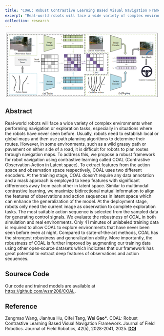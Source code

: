 ```yaml
---
title: "COAL: Robust Contrastive Learning Based Visual Navigation Framework"
excerpt: "Real‐world robots will face a wide variety of complex environments when performing navigation or exploration tasks, especially in situations where the robots have never seen before. Usually, robots need to establish local or global maps and then use path planning algorithms to determine their routes. However, in some environments [**Read More**] <br/><img src='/images/research/2024-COAL.png' width='500'>"
collection: research
---
```


<div align='center'>
  <img src="/images/research/2024-COAL.png" width="500">  
</div>

## Abstract

Real‐world robots will face a wide variety of complex environments when performing navigation or exploration tasks, especially in situations where the robots have never seen before. Usually, robots need to establish local or global maps and then use path planning algorithms to determine their routes. However, in some environments, such as a wild grassy path or pavement on either side of a road, it is difficult for robots to plan routes through navigation maps. To address this, we propose a robust framework for robot navigation using contrastive learning called COAL (Contrastive Observation‐Action in Latent space). To extract features from the action space and observation space respectively, COAL uses two different encoders. At the training stage, COAL doesn't require any data annotation and a mask approach is employed to keep features with significant differences away from each other in latent space. Similar to multimodal contrastive learning, we maximize bidirectional mutual information to align the features of observations and action sequences in latent space which can enhance the generalization of the model. At the deployment stage, robots only need the current image as observation to complete exploration tasks. The most suitable action sequence is selected from the sampled data for generating control signals. We evaluate the robustness of COAL in both simulation and real environments. Only 41 minutes of unlabeled training data is required to allow COAL to explore environments that have never been seen before even at night. Compared to state‐of‐the‐art methods, COAL has the strongest robustness and generalization ability. More importantly, the robustness of COAL is further improved by augmenting our training data using other open‐source datasets which indicates that our framework has great potential to extract deep features of observations and action sequences.

## Sourece Code

Our code and trained models are available at 
https://github.com/wzm206/COAL.


## Reference

Zengmao Wang, Jianhua Hu, Qifei Tang, **Wei Gao\***. COAL: Robust Contrastive Learning Based Visual Navigation Framework.  Journal of Field Robotics. Journal of Field Robotics, 42(5), 2028-2041, 2025. [**DOI**](https://doi.org/10.1002/rob.22508)